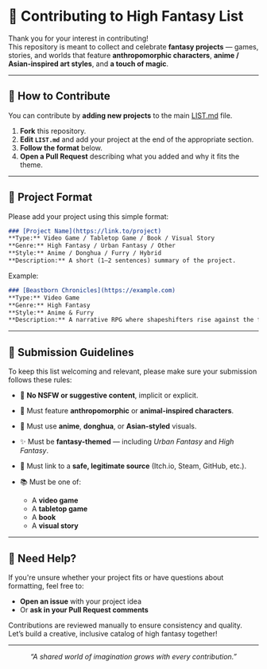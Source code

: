 # 🦊 Contributing to High Fantasy List

Thank you for your interest in contributing!  
This repository is meant to collect and celebrate **fantasy projects** — games, stories, and worlds that feature **anthropomorphic characters**, **anime / Asian-inspired art styles**, and **a touch of magic**.  

---

## 🌟 How to Contribute

You can contribute by **adding new projects** to the main [LIST.md](./LIST.md) file.

1. **Fork** this repository.  
2. **Edit `LIST.md`** and add your project at the end of the appropriate section.  
3. **Follow the format** below.  
4. **Open a Pull Request** describing what you added and why it fits the theme.

---

## 🧩 Project Format

Please add your project using this simple format:

```md
### [Project Name](https://link.to/project)
**Type:** Video Game / Tabletop Game / Book / Visual Story  
**Genre:** High Fantasy / Urban Fantasy / Other  
**Style:** Anime / Donghua / Furry / Hybrid  
**Description:** A short (1–2 sentences) summary of the project.
````

Example:

```md
### [Beastborn Chronicles](https://example.com)
**Type:** Video Game  
**Genre:** High Fantasy  
**Style:** Anime & Furry  
**Description:** A narrative RPG where shapeshifters rise against the fading light of their world.
```

---

## 🧙 Submission Guidelines

To keep this list welcoming and relevant, please make sure your submission follows these rules:

* 🚫 **No NSFW or suggestive content**, implicit or explicit.
* 🦊 Must feature **anthropomorphic** or **animal-inspired characters**.
* 🌸 Must use **anime**, **donghua**, or **Asian-styled** visuals.
* ✨ Must be **fantasy-themed** — including *Urban Fantasy* and *High Fantasy*.
* 💾 Must link to a **safe, legitimate source** (Itch.io, Steam, GitHub, etc.).
* 📚 Must be one of:

  * A **video game**
  * A **tabletop game**
  * A **book**
  * A **visual story**

---

## 💬 Need Help?

If you're unsure whether your project fits or have questions about formatting, feel free to:

* **Open an issue** with your project idea
* Or **ask in your Pull Request comments**

Contributions are reviewed manually to ensure consistency and quality.
Let’s build a creative, inclusive catalog of high fantasy together!

---

<p align="center"><em>“A shared world of imagination grows with every contribution.”</em></p>
